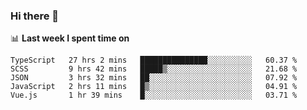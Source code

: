 ### Hi there 👋

<!--
**DBvc/DBvc** is a ✨ _special_ ✨ repository because its `README.md` (this file) appears on your GitHub profile.

Here are some ideas to get you started:

- 🔭 I’m currently working on ...
- 🌱 I’m currently learning ...
- 👯 I’m looking to collaborate on ...
- 🤔 I’m looking for help with ...
- 💬 Ask me about ...
- 📫 How to reach me: ...
- 😄 Pronouns: ...
- ⚡ Fun fact: ...
-->

📊 **Last week I spent time on**
<!--START_SECTION:waka-->
```text
TypeScript   27 hrs 2 mins   ███████████████░░░░░░░░░░   60.37 % 
SCSS         9 hrs 42 mins   █████▒░░░░░░░░░░░░░░░░░░░   21.68 % 
JSON         3 hrs 32 mins   ██░░░░░░░░░░░░░░░░░░░░░░░   07.92 % 
JavaScript   2 hrs 11 mins   █▒░░░░░░░░░░░░░░░░░░░░░░░   04.91 % 
Vue.js       1 hr 39 mins    █░░░░░░░░░░░░░░░░░░░░░░░░   03.71 % 
```
<!--END_SECTION:waka-->
